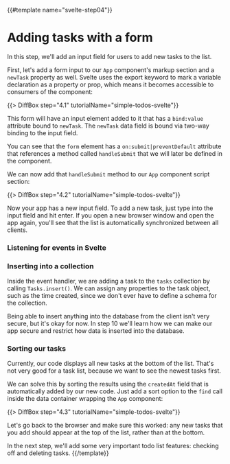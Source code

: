 {{#template name="svelte-step04"}}

# Adding tasks with a form

In this step, we'll add an input field for users to add new tasks to the list.

First, let's add a form input to our `App` component's markup section and a `newTask` property as well. Svelte uses the export keyword to mark a variable declaration as a property or prop, which means it becomes accessible to consumers of the component:

{{> DiffBox step="4.1" tutorialName="simple-todos-svelte"}}

This form will have an input element added to it that has a `bind:value` attribute bound to `newTask`. The `newTask` data field is bound via two-way binding to the input field.

You can see that the `form` element has a `on:submit|preventDefault` attribute that references a method called `handleSubmit` that we will later be defined in the component.

We can now add that `handleSubmit` method to our `App` component script section:

{{> DiffBox step="4.2" tutorialName="simple-todos-svelte"}}

Now your app has a new input field. To add a new task, just type into the input field and hit enter. If you open a new browser window and open the app again, you'll see that the list is automatically synchronized between all clients.

### Listening for events in Svelte



### Inserting into a collection

Inside the event handler, we are adding a task to the `tasks` collection by calling `Tasks.insert()`. We can assign any properties to the task object, such as the time created, since we don't ever have to define a schema for the collection.

Being able to insert anything into the database from the client isn't very secure, but it's okay for now. In step 10 we'll learn how we can make our app secure and restrict how data is inserted into the database.

### Sorting our tasks

Currently, our code displays all new tasks at the bottom of the list. That's not very good for a task list, because we want to see the newest tasks first.

We can solve this by sorting the results using the `createdAt` field that is automatically added by our new code. Just add a sort option to the `find` call inside the data container wrapping the `App` component:

{{> DiffBox step="4.3" tutorialName="simple-todos-svelte"}}

Let's go back to the browser and make sure this worked: any new tasks that you add should appear at the top of the list, rather than at the bottom.

In the next step, we'll add some very important todo list features: checking off and deleting tasks.
{{/template}}

